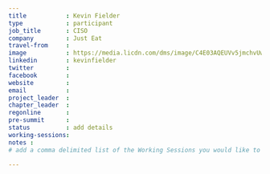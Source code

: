 ```yaml
---
title           : Kevin Fielder
type            : participant
job_title       : CISO
company         : Just Eat
travel-from     :
image           : https://media.licdn.com/dms/image/C4E03AQEUVv5jmchvUw/profile-displayphoto-shrink_800_800/0?e=1528390800&v=beta&t=o21E0ngQQ_qDVCP-BpSdhBOeV9VfQ85R7vfAwIplJQk
linkedin        : kevinfielder
twitter         :
facebook        :
website         :
email           :
project_leader  :
chapter_leader  :
regonline       :
pre-summit      :
status          : add details
working-sessions: 
notes :
# add a comma delimited list of the Working Sessions you would like to attend in the meta above (use the session's title) e.g. working-sessions: Security Playbooks Diagrams, Hackathon Daily Sessions

---
```


<!-- put more details about participant here -->
